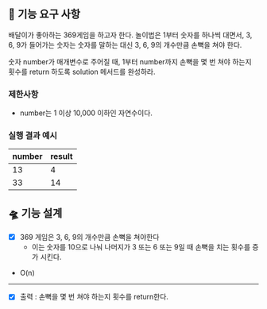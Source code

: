 ## 🚀 기능 요구 사항

배달이가 좋아하는 369게임을 하고자 한다. 놀이법은 1부터 숫자를 하나씩 대면서, 3, 6, 9가 들어가는 숫자는 숫자를 말하는 대신 3, 6, 9의 개수만큼 손뼉을 쳐야 한다.

숫자 number가 매개변수로 주어질 때, 1부터 number까지 손뼉을 몇 번 쳐야 하는지 횟수를 return 하도록 solution 메서드를 완성하라.

### 제한사항

- number는 1 이상 10,000 이하인 자연수이다.

### 실행 결과 예시

| number | result |
| --- | --- |
| 13 | 4 |
| 33 | 14 |


## 🛸 기능 설계
* [x] 369 게임은 3, 6, 9의 개수만큼 손뼉을 쳐야한다
    * 이는 숫자를 10으로 나눠 나머지가 3 또는 6 또는 9일 때 손뼉을 치는 횟수를 증가 시킨다.
* O(n)

---

* [x] 출력 : 손뼉을 몇 번 쳐야 하는지 횟수를 return한다.
